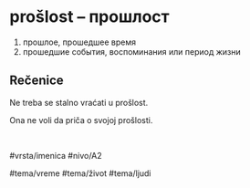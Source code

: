 # prošlost – прошлост

1. прошлое, прошедшее время  
2. прошедшие события, воспоминания или период жизни

## Rečenice

Ne treba se stalno vraćati u prošlost.

Ona ne voli da priča o svojoj prošlosti.

<br>

#vrsta/imenica
#nivo/A2

#tema/vreme
#tema/život
#tema/ljudi
